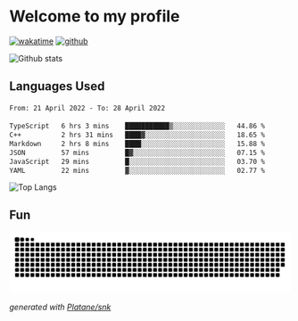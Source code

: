# Welcome to my profile

[![wakatime](https://wakatime.com/badge/user/82c377cd-a54c-404c-b7df-177b313ca539.svg)](https://wakatime.com/@82c377cd-a54c-404c-b7df-177b313ca539)
[![github](https://img.shields.io/github/followers/xinthose?logo=github&style=plastic)](https://github.com/alanhamlett?tab=followers)

![Github stats](https://github-readme-stats.vercel.app/api?username=xinthose&show_icons=true&theme=radical&count_private=true)

## Languages Used

<!--START_SECTION:waka-->

```text
From: 21 April 2022 - To: 28 April 2022

TypeScript   6 hrs 3 mins    ███████████▒░░░░░░░░░░░░░   44.86 %
C++          2 hrs 31 mins   ████▓░░░░░░░░░░░░░░░░░░░░   18.65 %
Markdown     2 hrs 8 mins    ████░░░░░░░░░░░░░░░░░░░░░   15.88 %
JSON         57 mins         █▓░░░░░░░░░░░░░░░░░░░░░░░   07.15 %
JavaScript   29 mins         █░░░░░░░░░░░░░░░░░░░░░░░░   03.70 %
YAML         22 mins         ▓░░░░░░░░░░░░░░░░░░░░░░░░   02.77 %
```

<!--END_SECTION:waka-->

![Top Langs](https://github-readme-stats.vercel.app/api/top-langs/?username=xinthose)

## Fun
![github contribution grid snake animation](https://raw.githubusercontent.com/xinthose/xinthose/output/github-contribution-grid-snake.svg)

_generated with [Platane/snk](https://github.com/Platane/snk)_
